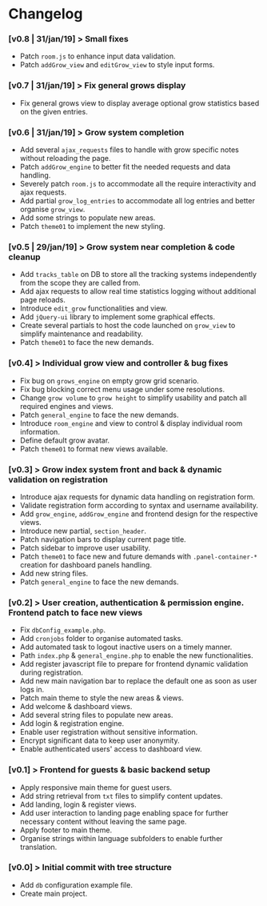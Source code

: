 # Changelog  

### [v0.8 | 31/jan/19] > Small fixes

- Patch `room.js` to enhance input data validation.
- Patch `addGrow_view` and `editGrow_view` to style input forms.


### [v0.7 | 31/jan/19] > Fix general grows display

- Fix general grows view to display average optional grow statistics based on the given entries.

### [v0.6 | 31/jan/19] > Grow system completion

- Add several `ajax_requests` files to handle with grow specific notes without reloading the page.
- Patch `addGrow_engine` to better fit the needed requests and data handling.
- Severely patch `room.js` to accommodate all the require interactivity and ajax requests.
- Add partial `grow_log_entries` to accommodate all log entries and better organise `grow_view`.
- Add some strings to populate new areas.
- Patch `theme01` to implement the new styling.

### [v0.5 | 29/jan/19] > Grow system near completion & code cleanup

- Add `tracks_table` on DB to store all the tracking systems independently from the scope they are called from.
- Add ajax requests to allow real time statistics logging without additional page reloads.
- Introduce `edit_grow` functionalities and view.
- Add `jQuery-ui` library to implement some graphical effects.
- Create several partials to host the code launched on `grow_view` to simplify maintenance and readability.
- Patch `theme01` to face the new demands.

### [v0.4] > Individual grow view and controller & bug fixes

- Fix bug on `grows_engine` on empty grow grid scenario.
- Fix bug blocking correct menu usage under some resolutions.
- Change `grow volume` to `grow height` to simplify usability and patch all required engines and views.
- Patch `general_engine` to face the new demands.
- Introduce `room_engine` and view to control & display individual room information.
- Define default grow avatar.
- Patch `theme01` to format new views available.

### [v0.3] > Grow index system front and back & dynamic validation on registration

- Introduce ajax requests for dynamic data handling on registration form.
- Validate registration form according to syntax and username availability.
- Add `grow_engine`, `addGrow_engine` and frontend design for the respective views.
- Introduce new partial, `section_header`.
- Patch navigation bars to display current page title.
- Patch sidebar to improve user usability.
- Patch `theme01` to face new and future demands with `.panel-container-*` creation for dashboard panels handling.
- Add new string files.
- Patch `general_engine` to face the new demands.

### [v0.2] > User creation, authentication & permission engine. Frontend patch to face new views

- Fix `dbConfig_example.php`.
- Add `cronjobs` folder to organise automated tasks.
- Add automated task to logout inactive users on a timely manner.
- Path `index.php` & `general_engine.php` to enable the new functionalities.
- Add register javascript file to prepare for frontend dynamic validation during registration.
- Add new main navigation bar to replace the default one as soon as user logs in.
- Patch main theme to style the new areas & views.
- Add welcome & dashboard views.
- Add several string files to populate new areas.
- Add login & registration engine.
- Enable user registration without sensitive information.
- Encrypt significant data to keep user anonymity.
- Enable authenticated users' access to dashboard view.


### [v0.1] > Frontend for guests & basic backend setup  

- Apply responsive main theme for guest users.
- Add string retrieval from `txt` files to simplify content updates.
- Add landing, login & register views.
- Add user interaction to landing page enabling space for further necessary content without leaving the same page.
- Apply footer to main theme.
- Organise strings within language subfolders to enable further translation.


### [v0.0] > Initial commit with tree structure  

- Add `db` configuration example file.
- Create main project.
